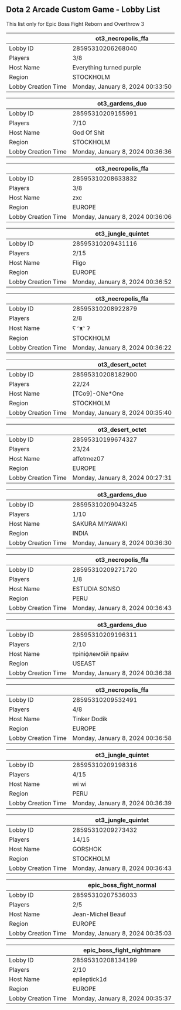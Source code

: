 ## Dota 2 Arcade Custom Game - Lobby List

This list only for Epic Boss Fight Reborn and Overthrow 3

|  | ot3_necropolis_ffa |
| ------ | ------ |
| Lobby ID | 28595310206268040 |
| Players | 3/8 |
| Host Name | Everything turned purple |
| Region | STOCKHOLM |
| Lobby Creation Time | Monday, January 8, 2024 00:33:50 |


|  | ot3_gardens_duo |
| ------ | ------ |
| Lobby ID | 28595310209155991 |
| Players | 7/10 |
| Host Name | God Of Shit |
| Region | STOCKHOLM |
| Lobby Creation Time | Monday, January 8, 2024 00:36:36 |


|  | ot3_necropolis_ffa |
| ------ | ------ |
| Lobby ID | 28595310208633832 |
| Players | 3/8 |
| Host Name | zxc |
| Region | EUROPE |
| Lobby Creation Time | Monday, January 8, 2024 00:36:06 |


|  | ot3_jungle_quintet |
| ------ | ------ |
| Lobby ID | 28595310209431116 |
| Players | 2/15 |
| Host Name | Fligo |
| Region | EUROPE |
| Lobby Creation Time | Monday, January 8, 2024 00:36:52 |


|  | ot3_necropolis_ffa |
| ------ | ------ |
| Lobby ID | 28595310208922879 |
| Players | 2/8 |
| Host Name | ʕ ᵔᴥᵔ ʔ |
| Region | STOCKHOLM |
| Lobby Creation Time | Monday, January 8, 2024 00:36:22 |


|  | ot3_desert_octet |
| ------ | ------ |
| Lobby ID | 28595310208182900 |
| Players | 22/24 |
| Host Name | [TCo9]-ONe*One |
| Region | STOCKHOLM |
| Lobby Creation Time | Monday, January 8, 2024 00:35:40 |


|  | ot3_desert_octet |
| ------ | ------ |
| Lobby ID | 28595310199674327 |
| Players | 23/24 |
| Host Name | affetmez07 |
| Region | EUROPE |
| Lobby Creation Time | Monday, January 8, 2024 00:27:31 |


|  | ot3_gardens_duo |
| ------ | ------ |
| Lobby ID | 28595310209043245 |
| Players | 1/10 |
| Host Name | SAKURA MIYAWAKI |
| Region | INDIA |
| Lobby Creation Time | Monday, January 8, 2024 00:36:30 |


|  | ot3_necropolis_ffa |
| ------ | ------ |
| Lobby ID | 28595310209271720 |
| Players | 1/8 |
| Host Name | ESTUDIA SONSO |
| Region | PERU |
| Lobby Creation Time | Monday, January 8, 2024 00:36:43 |


|  | ot3_gardens_duo |
| ------ | ------ |
| Lobby ID | 28595310209196311 |
| Players | 2/10 |
| Host Name | трiпiфлембiй прайм |
| Region | USEAST |
| Lobby Creation Time | Monday, January 8, 2024 00:36:38 |


|  | ot3_necropolis_ffa |
| ------ | ------ |
| Lobby ID | 28595310209532491 |
| Players | 4/8 |
| Host Name | Tinker Dodik |
| Region | EUROPE |
| Lobby Creation Time | Monday, January 8, 2024 00:36:58 |


|  | ot3_jungle_quintet |
| ------ | ------ |
| Lobby ID | 28595310209198316 |
| Players | 4/15 |
| Host Name | wi wi |
| Region | PERU |
| Lobby Creation Time | Monday, January 8, 2024 00:36:39 |


|  | ot3_jungle_quintet |
| ------ | ------ |
| Lobby ID | 28595310209273432 |
| Players | 14/15 |
| Host Name | GORSHOK |
| Region | STOCKHOLM |
| Lobby Creation Time | Monday, January 8, 2024 00:36:43 |


|  | epic_boss_fight_normal |
| ------ | ------ |
| Lobby ID | 28595310207536033 |
| Players | 2/5 |
| Host Name | Jean-Michel Beauf |
| Region | EUROPE |
| Lobby Creation Time | Monday, January 8, 2024 00:35:03 |


|  | epic_boss_fight_nightmare |
| ------ | ------ |
| Lobby ID | 28595310208134199 |
| Players | 2/10 |
| Host Name | epileptick1d |
| Region | EUROPE |
| Lobby Creation Time | Monday, January 8, 2024 00:35:37 |


